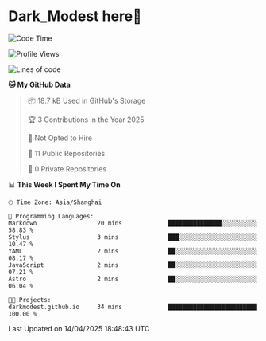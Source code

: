 # Dark_Modest here👋
<!--
<img align="left" src="https://github-readme-stats.vercel.app/api/top-langs/?username=DarkModest" height=255>
<img align="left" src="https://github-readme-stats.vercel.app/api?username=DarkModest&include_all_commits=true&count_private-true&custom_title=Dark_Modest'%20GitHub%20Stats&line_height=30&show_icons=true&hide_border=false&bg_color=ffffff&title_color=000000&icon_color=000000&text_color=463467"><br>
-->
<!--START_SECTION:waka-->
![Code Time](http://img.shields.io/badge/Code%20Time-208%20hrs%2012%20mins-blue)

![Profile Views](http://img.shields.io/badge/Profile%20Views-0-blue)

![Lines of code](https://img.shields.io/badge/From%20Hello%20World%20I%27ve%20Written-176.9%20thousand%20lines%20of%20code-blue)

**🐱 My GitHub Data** 

> 📦 18.7 kB Used in GitHub's Storage 
 > 
> 🏆 3 Contributions in the Year 2025
 > 
> 🚫 Not Opted to Hire
 > 
> 📜 11 Public Repositories 
 > 
> 🔑 0 Private Repositories 
 > 
📊 **This Week I Spent My Time On** 

```text
🕑︎ Time Zone: Asia/Shanghai

💬 Programming Languages: 
Markdown                 20 mins             ███████████████░░░░░░░░░░   58.83 % 
Stylus                   3 mins              ███░░░░░░░░░░░░░░░░░░░░░░   10.47 % 
YAML                     2 mins              ██░░░░░░░░░░░░░░░░░░░░░░░   08.17 % 
JavaScript               2 mins              ██░░░░░░░░░░░░░░░░░░░░░░░   07.21 % 
Astro                    2 mins              ██░░░░░░░░░░░░░░░░░░░░░░░   06.04 % 

🐱‍💻 Projects: 
darkmodest.github.io     34 mins             █████████████████████████   100.00 % 
```


 Last Updated on 14/04/2025 18:48:43 UTC
<!--END_SECTION:waka-->
